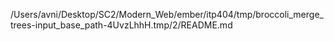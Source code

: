 /Users/avni/Desktop/SC2/Modern_Web/ember/itp404/tmp/broccoli_merge_trees-input_base_path-4UvzLhhH.tmp/2/README.md